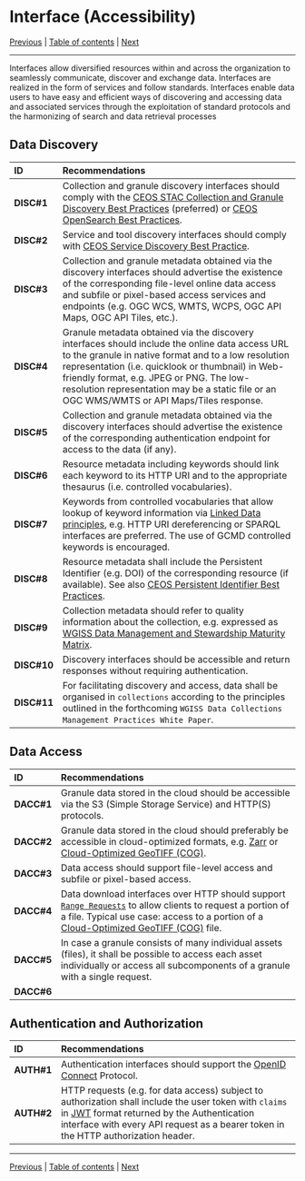 # Interface (Accessibility)

[Previous](Architecture.md) | [Table of contents](README.md) | [Next](Quality.md)
***

Interfaces allow diversified resources within and across the organization to seamlessly communicate,
discover and exchange data. Interfaces are realized in the form of services and follow standards.
Interfaces enable data users to have easy and efficient ways of discovering and accessing data and associated
services through the exploitation of standard protocols and the harmonizing of search and data retrieval processes

## Data Discovery

| **ID** | **Recommendations** |
| :---- | :---- |
| **DISC\#1** | Collection and granule discovery interfaces should comply with the [CEOS STAC Collection and Granule Discovery Best Practices](https://github.com/ceos-org/stac-collection-and-granule-discovery-best-practices/tree/v1.0.0) (preferred) or [CEOS OpenSearch Best Practices](https://ceos.org/document_management/Working_Groups/WGISS/Documents/WGISS%20Best%20Practices/CEOS%20OpenSearch%20Best%20Practice.pdf). |
| **DISC\#2** | Service and tool discovery interfaces should comply with [CEOS Service Discovery Best Practice](https://ceos.org/document_management/Working_Groups/WGISS/Documents/WGISS%20Best%20Practices/CEOS-Service-Discovery-Best-Practices_V1.1.pdf). |
| **DISC\#3** | Collection and granule metadata obtained via the discovery interfaces should advertise the existence of the corresponding file-level online data access and subfile or pixel-based access services and endpoints (e.g. OGC WCS, WMTS, WCPS, OGC API Maps, OGC API Tiles, etc.). |
| **DISC\#4** | Granule metadata obtained via the discovery interfaces should include the online data access URL to the granule in native format and to a low resolution representation (i.e. quicklook or thumbnail) in Web-friendly format, e.g. JPEG or PNG.  The low-resolution representation may be a static file or an OGC WMS/WMTS or API Maps/Tiles response.|
| **DISC\#5** | Collection and granule metadata obtained via the discovery interfaces should advertise the existence of the corresponding authentication endpoint for access to the data (if any). |
| **DISC\#6** | Resource metadata including keywords should link each keyword to its HTTP URI and to the appropriate thesaurus (i.e. controlled vocabularies). |
| **DISC\#7** | Keywords from controlled vocabularies that allow lookup of keyword information via [Linked Data principles](https://en.wikipedia.org/wiki/Linked_data), e.g. HTTP URI dereferencing or SPARQL interfaces are preferred. The use of GCMD controlled keywords is encouraged.|
| **DISC\#8** | Resource metadata shall include the Persistent Identifier (e.g. DOI) of the corresponding resource (if available).   See also [CEOS Persistent Identifier Best Practices](https://ceos.org/document_management/Working_Groups/WGISS/Documents/WGISS%20Best%20Practices/CEOS%20Persistent%20Identifier%20Best%20Practice.pdf).|
| **DISC\#9** | Collection metadata should refer to quality information about the collection, e.g. expressed as [WGISS Data Management and Stewardship Maturity Matrix](https://ceos.org/document_management/Working_Groups/WGISS/Interest_Groups/Data_Stewardship/White_Papers/WGISS%20Data%20Management%20and%20Stewardship%20Maturity%20Matrix.pdf).|
| **DISC\#10** | Discovery interfaces should be accessible and return responses without requiring authentication. |
| **DISC\#11** | For facilitating discovery and access, data shall be organised in `collections` according to the principles outlined in the forthcoming `WGISS Data Collections Management Practices White Paper`. |

## Data Access

| **ID** | **Recommendations** |
| :---- | :---- |
| **DACC\#1** |  Granule data stored in the cloud should be accessible via the S3 (Simple Storage Service) and HTTP(S) protocols. |
| **DACC\#2** |  Granule data stored in the cloud should preferably be accessible in cloud-optimized formats, e.g. [Zarr](https://en.wikipedia.org/wiki/Zarr_(data_format)) or [Cloud-Optimized GeoTIFF (COG)](https://en.wikipedia.org/wiki/GeoTIFF).|
| **DACC\#3** |  Data access should support file-level access and subfile or pixel-based access.|
| **DACC\#4** |  Data download interfaces over HTTP should support [`Range Requests`](https://en.wikipedia.org/wiki/Byte_serving) to allow clients to request a portion of a file.  Typical use case: access to a portion of a [Cloud-Optimized GeoTIFF (COG)](https://en.wikipedia.org/wiki/GeoTIFF) file.|
| **DACC\#5** |  In case a granule consists of many individual assets (files), it shall be possible to access each asset individually or access all subcomponents of a granule with a single request.|
| **DACC\#6** |  |

## Authentication and Authorization

| **ID** | **Recommendations** |
| :---- | :---- |
| **AUTH\#1** |  Authentication interfaces should support the [OpenID Connect](https://openid.net/developers/how-connect-works/) Protocol. |
| **AUTH\#2** |  HTTP requests (e.g. for data access) subject to authorization shall include the user token with `claims` in [JWT](https://datatracker.ietf.org/doc/html/rfc7519) format returned by the Authentication interface with every API request as a bearer token in the HTTP authorization header. |

***
[Previous](Architecture.md) | [Table of contents](README.md) | [Next](Quality.md)

